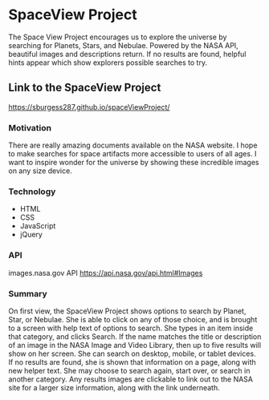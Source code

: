 # SpaceView Project

The Space View Project encourages us to explore the universe by searching for Planets,
Stars, and Nebulae. Powered by the NASA API, beautiful images and descriptions return. 
If no results are found, helpful hints appear which show explorers possible searches
to try.

## Link to the SpaceView Project
https://sburgess287.github.io/spaceViewProject/

### Motivation
There are really amazing documents available on the NASA website. I hope to make
searches for space artifacts more accessible to users of all ages. I want to 
inspire wonder for the universe by showing these incredible images on any size 
device.

### Technology
- HTML
- CSS
- JavaScript
- jQuery

### API
images.nasa.gov API
https://api.nasa.gov/api.html#Images

### Summary
On first view, the SpaceView Project shows options to search by Planet, Star, or Nebulae.
She is able to click on any of those choice, and is brought to a screen with help
text of options to search. She types in an item inside that category, and clicks Search.
If the name matches the title or description of an image in the NASA Image and Video 
Library, then up to five results will show on her screen. She can search on desktop, 
mobile, or tablet devices. If no results are found, she is shown that information on 
a page, along with new helper text. She may choose to search again, start over, or 
search in another category. Any results images are clickable to link out to the NASA
site for a larger size information, along with the link underneath.



